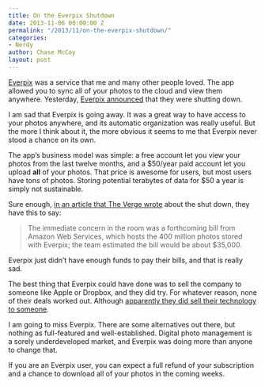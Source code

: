 ```yaml
---
title: On the Everpix Shutdown
date: 2013-11-06 00:00:00 Z
permalink: "/2013/11/on-the-everpix-shutdown/"
categories:
- Nerdy
author: Chase McCoy
layout: post
---
```


[Everpix][1] was a service that me and many other people loved. The app allowed you to sync all of your photos to the cloud and view them anywhere. Yesterday, [Everpix announced][2] that they were shutting down.

I am sad that Everpix is going away. It was a great way to have access to your photos anywhere, and its automatic organization was really useful. But the more I think about it, the more obvious it seems to me that Everpix never stood a chance on its own.

The app’s business model was simple: a free account let you view your photos from the last twelve months, and a $50/year paid account let you upload **all** of your photos. That price is awesome for users, but most users have tons of photos. Storing potential terabytes of data for $50 a year is simply not sustainable.

Sure enough, [in an article that The Verge wrote][3] about the shut down, they have this to say:

> The immediate concern in the room was a forthcoming bill from Amazon Web Services, which hosts the 400 million photos stored with Everpix; the team estimated the bill would be about $35,000.

Everpix just didn’t have enough funds to pay their bills, and that is really sad. 

The best thing that Everpix could have done was to sell the company to someone like Apple or Dropbox, and they did try. For whatever reason, none of their deals worked out. Although [apparently they did sell their technology to someone][4].

I am going to miss Everpix. There are some alternatives out there, but nothing as full-featured and well-established. Digital photo management is a sorely underdeveloped market, and Everpix was doing more than anyone to change that. 

If you are an Everpix user, you can expect a full refund of your subscription and a chance to download all of your photos in the coming weeks.

 [1]: https://www.everpix.com/
 [2]: http://blog.everpix.com/post/66102960115/we-gave-it-our-all
 [3]: http://www.theverge.com/2013/11/5/5039216/everpix-life-and-death-inside-the-worlds-best-photo-startup
 [4]: https://twitter.com/caseyliss/status/398068129009782785